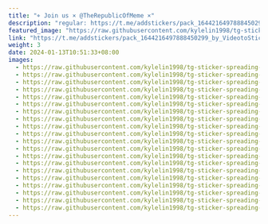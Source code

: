 ```yaml
---
title: "⌖ Join us × @TheRepublicOfMeme ×"
description: "regular: https://t.me/addstickers/pack_1644216497888450299_by_VideotoStickerBot"
featured_image: "https://raw.githubusercontent.com/kylelin1998/tg-sticker-spreading-worldwide-images/main/img/ba8657d3-993f-497c-918b-f9765549298f.jpg"
link: "https://t.me/addstickers/pack_1644216497888450299_by_VideotoStickerBot"
weight: 3
date: 2024-01-13T10:51:33+08:00
images:
  - https://raw.githubusercontent.com/kylelin1998/tg-sticker-spreading-worldwide-images/main/img/ba8657d3-993f-497c-918b-f9765549298f.jpg
  - https://raw.githubusercontent.com/kylelin1998/tg-sticker-spreading-worldwide-images/main/img/c8cd492a-9cf2-470e-a4c8-f09d9c7354c8.jpg
  - https://raw.githubusercontent.com/kylelin1998/tg-sticker-spreading-worldwide-images/main/img/79437d2e-044c-44d0-a944-07fe00d5a193.jpg
  - https://raw.githubusercontent.com/kylelin1998/tg-sticker-spreading-worldwide-images/main/img/5265a1df-48dd-48d5-8bb1-18f59661c60d.jpg
  - https://raw.githubusercontent.com/kylelin1998/tg-sticker-spreading-worldwide-images/main/img/34ed7b45-278b-412c-9ab4-4291eda8b687.jpg
  - https://raw.githubusercontent.com/kylelin1998/tg-sticker-spreading-worldwide-images/main/img/6085ea0b-75dc-4168-b3e7-baa7deeee15f.jpg
  - https://raw.githubusercontent.com/kylelin1998/tg-sticker-spreading-worldwide-images/main/img/c5d3f42c-ce12-48d2-8c5e-7ec61dc90d63.jpg
  - https://raw.githubusercontent.com/kylelin1998/tg-sticker-spreading-worldwide-images/main/img/5380fe43-895b-4afc-b96c-7091b5c70306.jpg
  - https://raw.githubusercontent.com/kylelin1998/tg-sticker-spreading-worldwide-images/main/img/ec9eb315-c9cf-4382-be92-f9b71cab3372.jpg
  - https://raw.githubusercontent.com/kylelin1998/tg-sticker-spreading-worldwide-images/main/img/e3f863da-55d4-46b6-b351-721e5f3d90dc.jpg
  - https://raw.githubusercontent.com/kylelin1998/tg-sticker-spreading-worldwide-images/main/img/e7513c0a-8a6d-4100-a587-242d2fc79b2b.jpg
  - https://raw.githubusercontent.com/kylelin1998/tg-sticker-spreading-worldwide-images/main/img/d65f94f1-8b4f-4da7-ba15-701bf5df7e89.jpg
  - https://raw.githubusercontent.com/kylelin1998/tg-sticker-spreading-worldwide-images/main/img/89209d62-e064-4f6d-9775-d6a8ed83e1dc.jpg
  - https://raw.githubusercontent.com/kylelin1998/tg-sticker-spreading-worldwide-images/main/img/bccc0abf-e983-4d83-9b9b-5fc36700028a.jpg
  - https://raw.githubusercontent.com/kylelin1998/tg-sticker-spreading-worldwide-images/main/img/41f7a8ad-d091-4bf2-9a5f-f80738cb0442.jpg
  - https://raw.githubusercontent.com/kylelin1998/tg-sticker-spreading-worldwide-images/main/img/b8123f23-187f-4035-b683-2e02f34aaeab.jpg
  - https://raw.githubusercontent.com/kylelin1998/tg-sticker-spreading-worldwide-images/main/img/a644c90d-4211-4690-aef8-fc76d00cd2a3.jpg
  - https://raw.githubusercontent.com/kylelin1998/tg-sticker-spreading-worldwide-images/main/img/a8dc2f9a-f875-46d4-82d6-4f79c74b29ef.jpg
  - https://raw.githubusercontent.com/kylelin1998/tg-sticker-spreading-worldwide-images/main/img/327f2bfe-7d7c-47f8-836b-0d3e78136979.jpg
  - https://raw.githubusercontent.com/kylelin1998/tg-sticker-spreading-worldwide-images/main/img/9bb08293-9516-42b6-8739-dadf3f1c6f02.jpg
---
```

